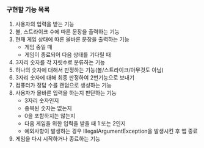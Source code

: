### 구현할 기능 목록
1. 사용자의 입력을 받는 기능
2. 볼, 스트라이크 수에 따른 문장을 출력하는 기능
3. 현재 게임 상태에 따른 올바른 문장을 출력하는 기능
    - 게임 중일 때
    - 게임이 종료되어 다음 상태를 기다릴 때
4. 3자리 숫자를 각 자릿수로 분류하는 기능
5. 하나의 숫자에 대해서 판정하는 기능(볼/스트라이크/아무것도 아님)
6. 3자리 숫자에 대해 최종 판정하여 2번기능으로 보내기
7. 컴퓨터가 정답 수를 랜덤으로 생성하는 기능
8. 사용자가 올바른 입력을 하는지 판단하는 기능
   - 3자리 숫자인지
   - 중복된 숫자는 없는지
   - 0을 포함하지는 않는지
   - 다음 게임을 위한 입력을 받을 때 1 또는 2인지
   - 예외사항이 발생하는 경우 IllegalArgumentException을 발생시킨 후 앱 종료
9. 게임을 다시 시작하거나 종료하는 기능
